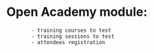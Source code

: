 # Open Academy module:
            - training courses to test
            - training sessions to test
            - attendees registration
